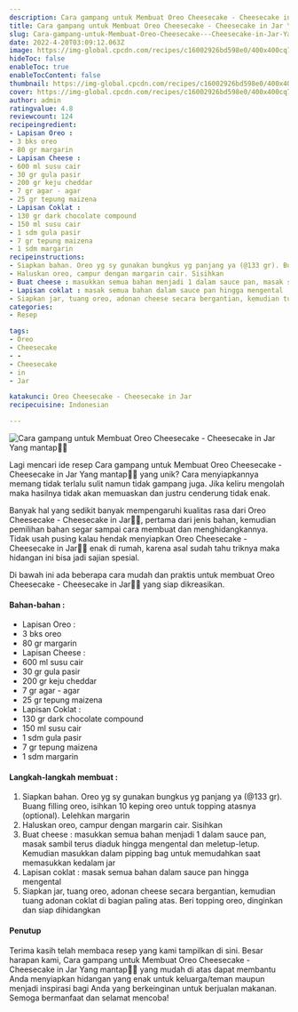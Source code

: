 ```yaml
---
description: Cara gampang untuk Membuat Oreo Cheesecake - Cheesecake in Jar Yang mantap"
title: Cara gampang untuk Membuat Oreo Cheesecake - Cheesecake in Jar Yang mantap
slug: Cara-gampang-untuk-Membuat-Oreo-Cheesecake---Cheesecake-in-Jar-Yang-mantap
date: 2022-4-20T03:09:12.063Z
image: https://img-global.cpcdn.com/recipes/c16002926bd598e0/400x400cq70/photo.jpg
hideToc: false
enableToc: true
enableTocContent: false
thumbnail: https://img-global.cpcdn.com/recipes/c16002926bd598e0/400x400cq70/photo.jpg
cover: https://img-global.cpcdn.com/recipes/c16002926bd598e0/400x400cq70/photo.jpg
author: admin
ratingvalue: 4.8
reviewcount: 124
recipeingredient:
- Lapisan Oreo :
- 3 bks oreo
- 80 gr margarin
- Lapisan Cheese :
- 600 ml susu cair
- 30 gr gula pasir
- 200 gr keju cheddar
- 7 gr agar - agar
- 25 gr tepung maizena
- Lapisan Coklat :
- 130 gr dark chocolate compound
- 150 ml susu cair
- 1 sdm gula pasir
- 7 gr tepung maizena
- 1 sdm margarin
recipeinstructions:
- Siapkan bahan. Oreo yg sy gunakan bungkus yg panjang ya (@133 gr). Buang filling oreo, isihkan 10 keping oreo untuk topping atasnya (optional). Lelehkan margarin
- Haluskan oreo, campur dengan margarin cair. Sisihkan
- Buat cheese : masukkan semua bahan menjadi 1 dalam sauce pan, masak sambil terus diaduk hingga mengental dan meletup-letup. Kemudian masukkan dalam pipping bag untuk memudahkan saat memasukkan kedalam jar
- Lapisan coklat : masak semua bahan dalam sauce pan hingga mengental
- Siapkan jar, tuang oreo, adonan cheese secara bergantian, kemudian tuang adonan coklat di bagian paling atas. Beri topping oreo, dinginkan dan siap dihidangkan
categories:
- Resep

tags:
- Oreo
- Cheesecake
- -
- Cheesecake
- in
- Jar

katakunci: Oreo Cheesecake - Cheesecake in Jar
recipecuisine: Indonesian

---
```


![Cara gampang untuk Membuat Oreo Cheesecake - Cheesecake in Jar Yang mantap👩‍🍳](https://img-global.cpcdn.com/recipes/c16002926bd598e0/400x400cq70/photo.jpg)

Lagi mencari ide resep Cara gampang untuk Membuat Oreo Cheesecake - Cheesecake in Jar Yang mantap👩‍🍳 yang unik? Cara menyiapkannya memang tidak terlalu sulit namun tidak gampang juga. Jika keliru mengolah maka hasilnya tidak akan memuaskan dan justru cenderung tidak enak.

Banyak hal yang sedikit banyak mempengaruhi kualitas rasa dari Oreo Cheesecake - Cheesecake in Jar👩‍🍳, pertama dari jenis bahan, kemudian pemilihan bahan segar sampai cara membuat dan menghidangkannya. Tidak usah pusing kalau hendak menyiapkan Oreo Cheesecake - Cheesecake in Jar👩‍🍳 enak di rumah, karena asal sudah tahu triknya maka hidangan ini bisa jadi sajian spesial.

Di bawah ini ada beberapa cara mudah dan praktis untuk membuat Oreo Cheesecake - Cheesecake in Jar👩‍🍳 yang siap dikreasikan.

<!--inarticleads1-->

#### Bahan-bahan :

- Lapisan Oreo :
- 3 bks oreo
- 80 gr margarin
- Lapisan Cheese :
- 600 ml susu cair
- 30 gr gula pasir
- 200 gr keju cheddar
- 7 gr agar - agar
- 25 gr tepung maizena
- Lapisan Coklat :
- 130 gr dark chocolate compound
- 150 ml susu cair
- 1 sdm gula pasir
- 7 gr tepung maizena
- 1 sdm margarin

<!--inarticleads2-->

#### Langkah-langkah membuat :

1. Siapkan bahan. Oreo yg sy gunakan bungkus yg panjang ya (@133 gr). Buang filling oreo, isihkan 10 keping oreo untuk topping atasnya (optional). Lelehkan margarin
1. Haluskan oreo, campur dengan margarin cair. Sisihkan
1. Buat cheese : masukkan semua bahan menjadi 1 dalam sauce pan, masak sambil terus diaduk hingga mengental dan meletup-letup. Kemudian masukkan dalam pipping bag untuk memudahkan saat memasukkan kedalam jar
1. Lapisan coklat : masak semua bahan dalam sauce pan hingga mengental
1. Siapkan jar, tuang oreo, adonan cheese secara bergantian, kemudian tuang adonan coklat di bagian paling atas. Beri topping oreo, dinginkan dan siap dihidangkan

#### Penutup

Terima kasih telah membaca resep yang kami tampilkan di sini. Besar harapan kami, Cara gampang untuk Membuat Oreo Cheesecake - Cheesecake in Jar Yang mantap👩‍🍳 yang mudah di atas dapat membantu Anda menyiapkan hidangan yang enak untuk keluarga/teman maupun menjadi inspirasi bagi Anda yang berkeinginan untuk berjualan makanan. Semoga bermanfaat dan selamat mencoba!